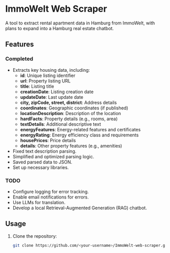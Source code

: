 # ImmoWelt Web Scraper

A tool to extract rental apartment data in Hamburg from ImmoWelt, with plans to expand into a Hamburg real estate chatbot.

## Features

### Completed
- Extracts key housing data, including:
  - **id**: Unique listing identifier
  - **url**: Property listing URL
  - **title**: Listing title
  - **creationDate**: Listing creation date
  - **updateDate**: Last update date
  - **city, zipCode, street, district**: Address details
  - **coordinates**: Geographic coordinates (if published)
  - **locationDescription**: Description of the location
  - **hardFacts**: Property details (e.g., rooms, area)
  - **textDetails**: Additional descriptive text
  - **energyFeatures**: Energy-related features and certificates
  - **energyRating**: Energy efficiency class and requirements
  - **housePrices**: Price details
  - **details**: Other property features (e.g., amenities)
- Fixed text description parsing.
- Simplified and optimized parsing logic.
- Saved parsed data to JSON.
- Set up necessary libraries.

### TODO
- Configure logging for error tracking.
- Enable email notifications for errors.
- Use LLMs for translation.
- Develop a local Retrieval-Augmented Generation (RAG) chatbot.

## Usage
1. Clone the repository:
   ```bash
   git clone https://github.com/<your-username>/ImmoWelt-web-scraper.git
